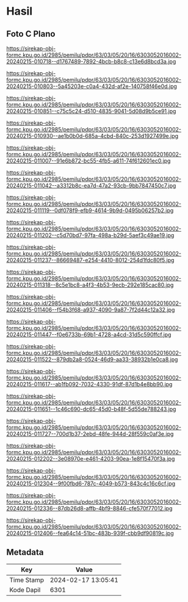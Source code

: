 # Hasil

## Foto C Plano

https://sirekap-obj-formc.kpu.go.id/2985/pemilu/pdpr/63/03/05/20/16/6303052016002-20240215-010718--d1767489-7892-4bcb-b8c8-c13e6d8bcd3a.jpg

https://sirekap-obj-formc.kpu.go.id/2985/pemilu/pdpr/63/03/05/20/16/6303052016002-20240215-010803--5a45203e-c0a4-432d-af2e-140758f46e0d.jpg

https://sirekap-obj-formc.kpu.go.id/2985/pemilu/pdpr/63/03/05/20/16/6303052016002-20240215-010851--c75c5c24-d510-4835-9041-5d08d9b5ce91.jpg

https://sirekap-obj-formc.kpu.go.id/2985/pemilu/pdpr/63/03/05/20/16/6303052016002-20240215-010930--ae1b0b0d-685a-4cbd-840c-253d1927499e.jpg

https://sirekap-obj-formc.kpu.go.id/2985/pemilu/pdpr/63/03/05/20/16/6303052016002-20240215-011007--91e6b872-bc55-4fb5-a611-74f612601ec0.jpg

https://sirekap-obj-formc.kpu.go.id/2985/pemilu/pdpr/63/03/05/20/16/6303052016002-20240215-011042--a3312b8c-ea7d-47a2-93cb-9bb7847450c7.jpg

https://sirekap-obj-formc.kpu.go.id/2985/pemilu/pdpr/63/03/05/20/16/6303052016002-20240215-011119--0df078f9-efb9-4614-9b9d-0495b06257b2.jpg

https://sirekap-obj-formc.kpu.go.id/2985/pemilu/pdpr/63/03/05/20/16/6303052016002-20240215-011202--c5d70bd7-97fa-498a-b29d-5aef3c49ae19.jpg

https://sirekap-obj-formc.kpu.go.id/2985/pemilu/pdpr/63/03/05/20/16/6303052016002-20240215-011237--86669487-e254-4410-8012-254d1fdc80f5.jpg

https://sirekap-obj-formc.kpu.go.id/2985/pemilu/pdpr/63/03/05/20/16/6303052016002-20240215-011318--8c5e1bc8-a4f3-4b53-9ecb-292e185cac80.jpg

https://sirekap-obj-formc.kpu.go.id/2985/pemilu/pdpr/63/03/05/20/16/6303052016002-20240215-011406--f54b3f68-a937-4090-9a87-7f2d44c12a32.jpg

https://sirekap-obj-formc.kpu.go.id/2985/pemilu/pdpr/63/03/05/20/16/6303052016002-20240215-011447--f0e6733b-69b1-4728-a4cd-31d5c590ffcf.jpg

https://sirekap-obj-formc.kpu.go.id/2985/pemilu/pdpr/63/03/05/20/16/6303052016002-20240215-011522--879db2a8-0524-46d9-aa33-38932b1e0ca8.jpg

https://sirekap-obj-formc.kpu.go.id/2985/pemilu/pdpr/63/03/05/20/16/6303052016002-20240215-011617--ab1fb092-7032-4330-91df-87d1b4e8bb90.jpg

https://sirekap-obj-formc.kpu.go.id/2985/pemilu/pdpr/63/03/05/20/16/6303052016002-20240215-011651--1c46c690-dc65-45d0-b48f-5d55de788243.jpg

https://sirekap-obj-formc.kpu.go.id/2985/pemilu/pdpr/63/03/05/20/16/6303052016002-20240215-011727--700d1b37-2ebd-48fe-944d-28f559c0af3e.jpg

https://sirekap-obj-formc.kpu.go.id/2985/pemilu/pdpr/63/03/05/20/16/6303052016002-20240215-012202--3e08970e-e461-4203-90ea-1e8f15470f3a.jpg

https://sirekap-obj-formc.kpu.go.id/2985/pemilu/pdpr/63/03/05/20/16/6303052016002-20240215-012304--9f00fbd6-787c-4049-b573-843c4c16c6cf.jpg

https://sirekap-obj-formc.kpu.go.id/2985/pemilu/pdpr/63/03/05/20/16/6303052016002-20240215-012336--87db26d8-affb-4bf9-8846-cfe570f77012.jpg

https://sirekap-obj-formc.kpu.go.id/2985/pemilu/pdpr/63/03/05/20/16/6303052016002-20240215-012406--fea64c14-51bc-483b-939f-cbb9df90819c.jpg


## Metadata

| Key        | Value               |
| ---------- | ------------------- |
| Time Stamp | 2024-02-17 13:05:41 |
| Kode Dapil | 6301                |



